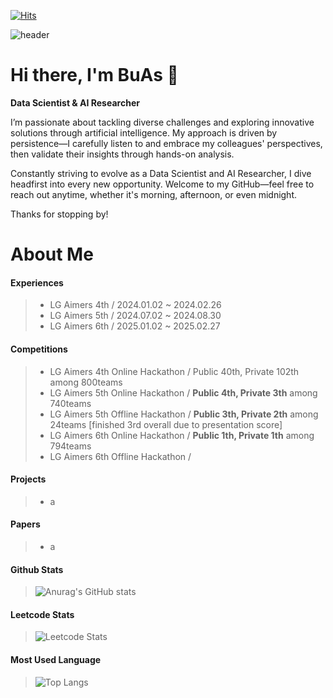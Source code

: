 [![Hits](https://hits.seeyoufarm.com/api/count/incr/badge.svg?url=https%3A%2F%2Fgithub.com%2FSeoBuAs&count_bg=%2379C83D&title_bg=%23555555&icon=googleanalytics.svg&icon_color=%23E7E7E7&title=hits&edge_flat=false)](https://hits.seeyoufarm.com)

![header](https://capsule-render.vercel.app/api?type=venom&color=auto&height=300&section=header&text=SeoBuAs&fontSize=90&fontColor=gray&strokeWidth=1&stroke=FFFFFF)

# Hi there, I'm BuAs 👋

**Data Scientist & AI Researcher**

I’m passionate about tackling diverse challenges and exploring innovative solutions through artificial intelligence. My approach is driven by persistence—I carefully listen to and embrace my colleagues' perspectives, then validate their insights through hands-on analysis.

Constantly striving to evolve as a Data Scientist and AI Researcher, I dive headfirst into every new opportunity. Welcome to my GitHub—feel free to reach out anytime, whether it's morning, afternoon, or even midnight.

Thanks for stopping by!

# About Me
#### Experiences
> - LG Aimers 4th / 2024.01.02 ~ 2024.02.26
> - LG Aimers 5th / 2024.07.02 ~ 2024.08.30
> - LG Aimers 6th / 2025.01.02 ~ 2025.02.27
#### Competitions
> - LG Aimers 4th Online Hackathon / Public 40th, Private 102th among 800teams
> - LG Aimers 5th Online Hackathon / **Public 4th, Private 3th** among 740teams
> - LG Aimers 5th Offline Hackathon / **Public 3th, Private 2th** among 24teams [finished 3rd overall due to presentation score]
> - LG Aimers 6th Online Hackathon / **Public 1th, Private 1th** among 794teams
> - LG Aimers 6th Offline Hackathon / 
#### Projects
> - a
#### Papers
> - a
#### Github Stats
> ![Anurag's GitHub stats](https://github-readme-stats.vercel.app/api?username=SeoBuAs&show_icons=true&theme=radical)
#### Leetcode Stats
> ![Leetcode Stats](https://leetcard.jacoblin.cool/lapor?ext=contest)
#### Most Used Language
> ![Top Langs](https://github-readme-stats.vercel.app/api/top-langs/?username=SeoBuAs&langs_count=8)

